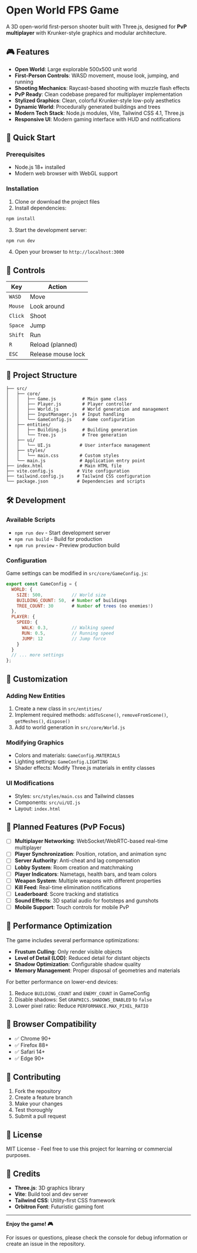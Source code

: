 # Open World FPS Game

A 3D open-world first-person shooter built with Three.js, designed for **PvP multiplayer** with Krunker-style graphics and modular architecture.

## 🎮 Features

- **Open World**: Large explorable 500x500 unit world
- **First-Person Controls**: WASD movement, mouse look, jumping, and running
- **Shooting Mechanics**: Raycast-based shooting with muzzle flash effects
- **PvP Ready**: Clean codebase prepared for multiplayer implementation
- **Stylized Graphics**: Clean, colorful Krunker-style low-poly aesthetics
- **Dynamic World**: Procedurally generated buildings and trees
- **Modern Tech Stack**: Node.js modules, Vite, Tailwind CSS 4.1, Three.js
- **Responsive UI**: Modern gaming interface with HUD and notifications

## 🚀 Quick Start

### Prerequisites

- Node.js 18+ installed
- Modern web browser with WebGL support

### Installation

1. Clone or download the project files
2. Install dependencies:
```bash
npm install
```

3. Start the development server:
```bash
npm run dev
```

4. Open your browser to `http://localhost:3000`

## 🎯 Controls

| Key | Action |
|-----|--------|
| `WASD` | Move |
| `Mouse` | Look around |
| `Click` | Shoot |
| `Space` | Jump |
| `Shift` | Run |
| `R` | Reload (planned) |
| `ESC` | Release mouse lock |

## 📁 Project Structure

```
├── src/
│   ├── core/
│   │   ├── Game.js          # Main game class
│   │   ├── Player.js        # Player controller
│   │   ├── World.js         # World generation and management
│   │   ├── InputManager.js  # Input handling
│   │   └── GameConfig.js    # Game configuration
│   ├── entities/
│   │   ├── Building.js      # Building generation
│   │   └── Tree.js          # Tree generation
│   ├── ui/
│   │   └── UI.js           # User interface management
│   ├── styles/
│   │   └── main.css        # Custom styles
│   └── main.js             # Application entry point
├── index.html              # Main HTML file
├── vite.config.js         # Vite configuration
├── tailwind.config.js     # Tailwind CSS configuration
└── package.json           # Dependencies and scripts
```

## 🛠️ Development

### Available Scripts

- `npm run dev` - Start development server
- `npm run build` - Build for production
- `npm run preview` - Preview production build

### Configuration

Game settings can be modified in `src/core/GameConfig.js`:

```javascript
export const GameConfig = {
  WORLD: {
    SIZE: 500,           // World size
    BUILDING_COUNT: 50,  # Number of buildings
    TREE_COUNT: 30       # Number of trees (no enemies!)
  },
  PLAYER: {
    SPEED: {
      WALK: 0.3,         // Walking speed
      RUN: 0.5,          // Running speed
      JUMP: 12           // Jump force
    }
  }
  // ... more settings
};
```

## 🎨 Customization

### Adding New Entities

1. Create a new class in `src/entities/`
2. Implement required methods: `addToScene()`, `removeFromScene()`, `getMeshes()`, `dispose()`
3. Add to world generation in `src/core/World.js`

### Modifying Graphics

- Colors and materials: `GameConfig.MATERIALS`
- Lighting settings: `GameConfig.LIGHTING`
- Shader effects: Modify Three.js materials in entity classes

### UI Modifications

- Styles: `src/styles/main.css` and Tailwind classes
- Components: `src/ui/UI.js`
- Layout: `index.html`

## 🚧 Planned Features (PvP Focus)

- [ ] **Multiplayer Networking**: WebSocket/WebRTC-based real-time multiplayer
- [ ] **Player Synchronization**: Position, rotation, and animation sync
- [ ] **Server Authority**: Anti-cheat and lag compensation
- [ ] **Lobby System**: Room creation and matchmaking
- [ ] **Player Indicators**: Nametags, health bars, and team colors
- [ ] **Weapon System**: Multiple weapons with different properties
- [ ] **Kill Feed**: Real-time elimination notifications
- [ ] **Leaderboard**: Score tracking and statistics
- [ ] **Sound Effects**: 3D spatial audio for footsteps and gunshots
- [ ] **Mobile Support**: Touch controls for mobile PvP

## 🔧 Performance Optimization

The game includes several performance optimizations:

- **Frustum Culling**: Only render visible objects
- **Level of Detail (LOD)**: Reduced detail for distant objects
- **Shadow Optimization**: Configurable shadow quality
- **Memory Management**: Proper disposal of geometries and materials

For better performance on lower-end devices:
1. Reduce `BUILDING_COUNT` and `ENEMY_COUNT` in GameConfig
2. Disable shadows: Set `GRAPHICS.SHADOWS_ENABLED` to `false`
3. Lower pixel ratio: Reduce `PERFORMANCE.MAX_PIXEL_RATIO`

## 📱 Browser Compatibility

- ✅ Chrome 90+
- ✅ Firefox 88+
- ✅ Safari 14+
- ✅ Edge 90+

## 🤝 Contributing

1. Fork the repository
2. Create a feature branch
3. Make your changes
4. Test thoroughly
5. Submit a pull request

## 📄 License

MIT License - Feel free to use this project for learning or commercial purposes.

## 🎯 Credits

- **Three.js**: 3D graphics library
- **Vite**: Build tool and dev server
- **Tailwind CSS**: Utility-first CSS framework
- **Orbitron Font**: Futuristic gaming font

---

**Enjoy the game! 🎮**

For issues or questions, please check the console for debug information or create an issue in the repository.